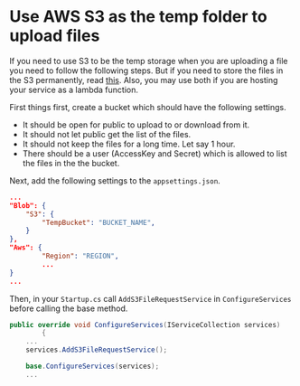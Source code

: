 ﻿# Use AWS S3 as the temp folder to upload files

If you need to use S3 to be the temp storage when you are uploading a file you need to follow the following steps. But if you need to store the files in the S3 permanently, read [this](/Entities/Blob.md). Also, you may use both if you are hosting your service as a lambda function.

First things first, create a bucket which should have the following settings.
- It should be open for public to upload to or download from it.
- It should not let public get the list of the files.
- It should not keep the files for a long time. Let say 1 hour.
- There should be a user (AccessKey and Secret) which is allowed to list the files in the the bucket.

Next, add the following settings to the `appsettings.json`.
```json
...
"Blob": {
    "S3": {
        "TempBucket": "BUCKET_NAME",
    }
},
"Aws": {    
        "Region": "REGION",
        ...
}
...
```
Then, in your `Startup.cs` call `AddS3FileRequestService` in `ConfigureServices` before calling the base method.
```csharp
public override void ConfigureServices(IServiceCollection services)
        {
    ...
    services.AddS3FileRequestService();

    base.ConfigureServices(services);
    ...
```
